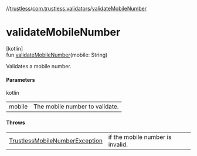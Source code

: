 //[trustless](../../index.md)/[com.trustless.validators](index.md)/[validateMobileNumber](validate-mobile-number.md)

# validateMobileNumber

[kotlin]\
fun [validateMobileNumber](validate-mobile-number.md)(mobile: String)

Validates a mobile number.

#### Parameters

kotlin

| | |
|---|---|
| mobile | The mobile number to validate. |

#### Throws

| | |
|---|---|
| [TrustlessMobileNumberException](../com.trustless.exceptions/-trustless-mobile-number-exception/index.md) | if the mobile number is invalid. |
